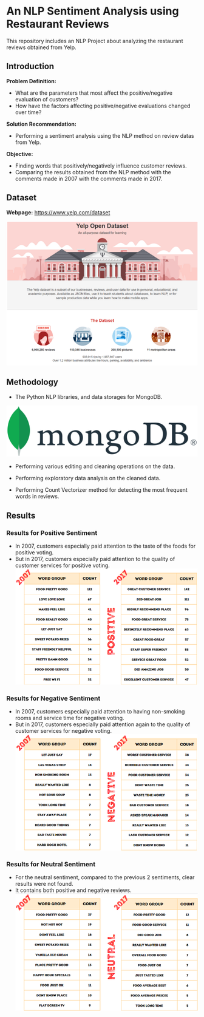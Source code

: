 # An NLP Sentiment Analysis using Restaurant Reviews

This repository includes an NLP Project about analyzing the restaurant reviews obtained from Yelp.

## Introduction

**Problem Definition:** 
- What are the parameters that most affect the positive/negative evaluation of customers?
- How have the factors affecting positive/negative evaluations changed over time?

**Solution Recommendation:** 
- Performing a sentiment analysis using the NLP method on review datas from Yelp.

**Objective:** 
- Finding words that positively/negatively influence customer reviews.
- Comparing the results obtained from the NLP method with the comments made in 2007 with the comments made in 2017.


## Dataset

**Webpage:** https://www.yelp.com/dataset

![YELP_LOGO](Images/yelp_dataset.png)


## Methodology

- The Python NLP libraries, and data storages for MongoDB.

![MONGODB](Images/mongodb.png)

- Performing various editing and cleaning operations on the data.

- Performing exploratory data analysis on the cleaned data.

- Performing Count Vectorizer method for detecting the most frequent words in reviews.


## Results
### Results for Positive Sentiment
- In 2007, customers especially paid attention to the taste of the foods for positive voting.
- But in 2017, customers especially paid attention to the quality of customer services for positive voting.
![POSITIVE_SENTIMENT](Images/positive_sentiment.png)

### Results for Negative Sentiment
- In 2007, customers especially paid attention to having non-smoking rooms and service time for negative voting.
- But in 2017, customers especially paid attention again to the quality of customer services for negative voting.
![NEGATIVE_SENTIMENT](Images/negative_sentiment.png)

### Results for Neutral Sentiment
- For the neutral sentiment, compared to the previous 2 sentiments, clear results were not found.
- It contains both positive and negative reviews.
![NEUTRAL_SENTIMENT](Images/neutral_sentiment.png)
